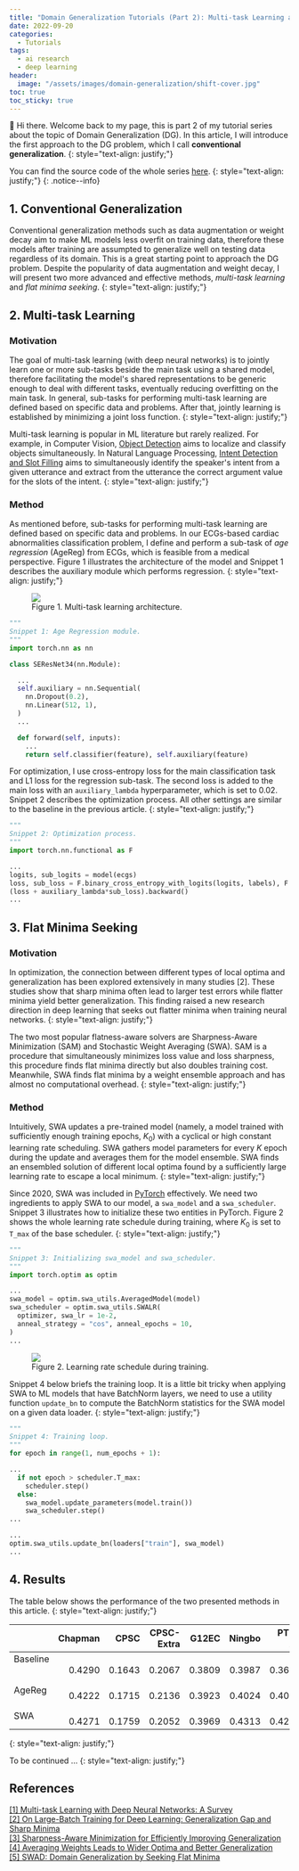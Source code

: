 ```yaml
---
title: "Domain Generalization Tutorials (Part 2): Multi-task Learning and Flat Minima Seeking"
date: 2022-09-20
categories: 
  - Tutorials
tags: 
  - ai research
  - deep learning
header: 
  image: "/assets/images/domain-generalization/shift-cover.jpg"
toc: true
toc_sticky: true
---
```


👋 Hi there. Welcome back to my page, this is part 2 of my tutorial series about the topic of Domain Generalization (DG). In this article, I will introduce the first approach to the DG problem, which I call **conventional generalization**. 
{: style="text-align: justify;"}

You can find the source code of the whole series [here](https://github.com/lhkhiem28/DGECG). 
{: style="text-align: justify;"}
{: .notice--info}

## 1. Conventional Generalization
Conventional generalization methods such as data augmentation or weight decay aim to make ML models less overfit on training data, therefore these models after training are assumpted to generalize well on testing data regardless of its domain. This is a great starting point to approach the DG problem. Despite the popularity of data augmentation and weight decay, I will present two more advanced and effective methods, _multi-task learning_ and _flat minima seeking_. 
{: style="text-align: justify;"}

## 2. Multi-task Learning

### Motivation
The goal of multi-task learning (with deep neural networks) is to jointly learn one or more sub-tasks beside the main task using a shared model, therefore facilitating the model's shared representations to be generic enough to deal with different tasks, eventually reducing overfitting on the main task. In general, sub-tasks for performing multi-task learning are defined based on specific data and problems. After that, jointly learning is established by minimizing a joint loss function. 
{: style="text-align: justify;"}

Multi-task learning is popular in ML literature but rarely realized. For example, in Computer Vision, [Object Detection](https://paperswithcode.com/task/object-detection) aims to localize and classify objects simultaneously. In Natural Language Processing, [Intent Detection and Slot Filling](http://nlpprogress.com/english/intent_detection_slot_filling.html) aims to simultaneously identify the speaker's intent from a given utterance and extract from the utterance the correct argument value for the slots of the intent. 
{: style="text-align: justify;"}

### Method
As mentioned before, sub-tasks for performing multi-task learning are defined based on specific data and problems. In our ECGs-based cardiac abnormalities classification problem, I define and perform a sub-task of _age regression_ (AgeReg) from ECGs, which is feasible from a medical perspective. Figure 1 illustrates the architecture of the model and Snippet 1 describes the auxiliary module which performs regression. 
{: style="text-align: justify;"}

<figure class="align-center">
  <img src="{{ site.url }}{{ site.baseurl }}/assets/images/domain-generalization/multi-task-learning.jpg">
  <figcaption>Figure 1. Multi-task learning architecture. </figcaption>
</figure>

```python
"""
Snippet 1: Age Regression module. 
"""
import torch.nn as nn

class SEResNet34(nn.Module):

  ...
  self.auxiliary = nn.Sequential(
    nn.Dropout(0.2), 
    nn.Linear(512, 1), 
  )
  ...

  def forward(self, inputs):
    ...
    return self.classifier(feature), self.auxiliary(feature)
```

For optimization, I use cross-entropy loss for the main classification task and L1 loss for the regression sub-task. The second loss is added to the main loss with an `auxiliary_lambda` hyperparameter, which is set to 0.02. Snippet 2 describes the optimization process. All other settings are similar to the baseline in the previous article. 
{: style="text-align: justify;"}

```python
"""
Snippet 2: Optimization process. 
"""
import torch.nn.functional as F

...
logits, sub_logits = model(ecgs)
loss, sub_loss = F.binary_cross_entropy_with_logits(logits, labels), F.l1_loss(sub_logits, ages)
(loss + auxiliary_lambda*sub_loss).backward()
...
```

## 3. Flat Minima Seeking

### Motivation
In optimization, the connection between different types of local optima and generalization has been explored extensively in many studies [2]. These studies show that sharp minima often lead to larger test errors while flatter minima yield better generalization. This finding raised a new research direction in deep learning that seeks out flatter minima when training neural networks. 
{: style="text-align: justify;"}

The two most popular flatness-aware solvers are Sharpness-Aware Minimization (SAM) and Stochastic Weight Averaging (SWA). SAM is a procedure that simultaneously minimizes loss value and loss sharpness, this procedure finds flat minima directly but also doubles training cost. Meanwhile, SWA finds flat minima by a weight ensemble approach and has almost no computational overhead. 
{: style="text-align: justify;"}

### Method
Intuitively, SWA updates a pre-trained model (namely, a model trained with sufficiently enough training epochs, $K_0$) with a cyclical or high constant learning rate scheduling. SWA gathers model parameters for every $K$ epoch during the update and averages them for the model ensemble. SWA finds an ensembled solution of different local optima found by a sufficiently large learning rate to escape a local minimum. 
{: style="text-align: justify;"}

Since 2020, SWA was included in [PyTorch](https://pytorch.org/blog/pytorch-1.6-now-includes-stochastic-weight-averaging/) effectively. We need two ingredients to apply SWA to our model, a `swa_model` and a `swa_scheduler`. Snippet 3 illustrates how to initialize these two entities in PyTorch. Figure 2 shows the whole learning rate schedule during training, where $K_0$ is set to `T_max` of the base scheduler. 
{: style="text-align: justify;"}

```python
"""
Snippet 3: Initializing swa_model and swa_scheduler. 
"""
import torch.optim as optim

...
swa_model = optim.swa_utils.AveragedModel(model)
swa_scheduler = optim.swa_utils.SWALR(
  optimizer, swa_lr = 1e-2, 
  anneal_strategy = "cos", anneal_epochs = 10, 
)
...
```

<figure class="align-center">
  <img src="{{ site.url }}{{ site.baseurl }}/assets/images/domain-generalization/lr-schedule.jpg">
  <figcaption>Figure 2. Learning rate schedule during training. </figcaption>
</figure>

Snippet 4 below briefs the training loop. It is a little bit tricky when applying SWA to ML models that have BatchNorm layers, we need to use a utility function `update_bn` to compute the BatchNorm statistics for the SWA model on a given data loader. 
{: style="text-align: justify;"}

```python
"""
Snippet 4: Training loop. 
"""
for epoch in range(1, num_epochs + 1):

...
  if not epoch > scheduler.T_max:
    scheduler.step()
  else:
    swa_model.update_parameters(model.train())
    swa_scheduler.step()
...

...
optim.swa_utils.update_bn(loaders["train"], swa_model)
...
```

## 4. Results
The table below shows the performance of the two presented methods in this article. 
{: style="text-align: justify;"}

|            |    Chapman |       CPSC | CPSC-Extra |      G12EC |     Ningbo |     PTB-XL |        Avg |
| :--------- | ---------: | ---------: | ---------: | ---------: | ---------: | ---------: | ---------: |
| Baseline &nbsp; &nbsp; | &nbsp; &nbsp; &nbsp; &nbsp; &nbsp; 0.4290 | &nbsp; &nbsp; &nbsp; &nbsp; &nbsp; 0.1643 | &nbsp; &nbsp; &nbsp; &nbsp; &nbsp; 0.2067 | &nbsp; &nbsp; &nbsp; &nbsp; &nbsp; 0.3809 | &nbsp; &nbsp; &nbsp; &nbsp; &nbsp; 0.3987 | &nbsp; &nbsp; &nbsp; &nbsp; &nbsp; 0.3626 | &nbsp; &nbsp; &nbsp; &nbsp; &nbsp; 0.3237 |
| AgeReg | &nbsp; &nbsp; &nbsp; &nbsp; &nbsp; 0.4222 | &nbsp; &nbsp; &nbsp; &nbsp; &nbsp; 0.1715 | &nbsp; &nbsp; &nbsp; &nbsp; &nbsp; 0.2136 | &nbsp; &nbsp; &nbsp; &nbsp; &nbsp; 0.3923 | &nbsp; &nbsp; &nbsp; &nbsp; &nbsp; 0.4024 | &nbsp; &nbsp; &nbsp; &nbsp; &nbsp; 0.4021 | &nbsp; &nbsp; &nbsp; &nbsp; &nbsp; **0.3340** |
| SWA | &nbsp; &nbsp; &nbsp; &nbsp; &nbsp; 0.4271 | &nbsp; &nbsp; &nbsp; &nbsp; &nbsp; 0.1759 | &nbsp; &nbsp; &nbsp; &nbsp; &nbsp; 0.2052 | &nbsp; &nbsp; &nbsp; &nbsp; &nbsp; 0.3969 | &nbsp; &nbsp; &nbsp; &nbsp; &nbsp; 0.4313 | &nbsp; &nbsp; &nbsp; &nbsp; &nbsp; 0.4203 | &nbsp; &nbsp; &nbsp; &nbsp; &nbsp; **0.3428** |
{: style="text-align: justify;"}

To be continued ...
{: style="text-align: justify;"}

## References
[[1] Multi-task Learning with Deep Neural Networks: A Survey](https://arxiv.org/abs/2009.09796)<br>
[[2] On Large-Batch Training for Deep Learning: Generalization Gap and Sharp Minima](https://arxiv.org/abs/1609.04836)<br>
[[3] Sharpness-Aware Minimization for Efficiently Improving Generalization](https://arxiv.org/abs/2010.01412)<br>
[[4] Averaging Weights Leads to Wider Optima and Better Generalization](https://arxiv.org/abs/1803.05407)<br>
[[5] SWAD: Domain Generalization by Seeking Flat Minima](https://arxiv.org/abs/2102.08604)<br>